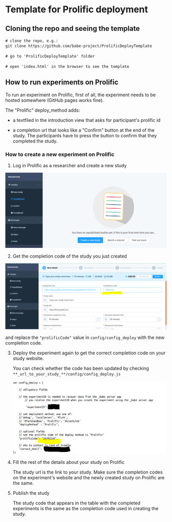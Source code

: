 # Template for Prolific deployment


## Cloning the repo and seeing the template

```
# clone the repo, e.g.:
git clone https://github.com/babe-project/ProlificDeployTemplate

# go to 'ProlificDeployTemplate' folder

# open 'index.html' in the browser to see the template
```


## How to run experiments on Prolific

To run an experiment on Prolific, first of all, the experiment needs to be hosted somewhere (GitHub pages works fine).


The "Prolific" deploy_method adds:

* a textfiled in the introduction view that asks for participant's prolific id

* a completion url that looks like a "Confirm" button at the end of the study. The participants have to press the button to confirm that they completed the study.


### How to create a new experiment on Prolific


1. Log in Prolific as a researcher and create a new study

!['new](images/readme/prolific_new.png)

2. Get the completion code of the study you just created 

!['code](images/readme/prolific_code.png)

and replace the `"prolificCode"` value in `config/config_deploy` with the new completion code.

3. Deploy the experiment again to get the correct completion code on your study website.

    You can check whether the code has been updated by checking `**_url_to_your_study_**/config/config_deploy.js`

    !['config](images/readme/config.png)

4. Fill the rest of the details about your study on Prolific

    The study url is the link to your study. Make sure the completion codes on the experiment's website and the newly created study on Prolific are the same.

5. Publish the study

    The study code that appears in the table with the completed experiments is the same as the completion code used in creating the study.





